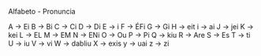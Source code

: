 
Alfabeto - Pronuncia

A -> Ei
B -> Bi
C -> Ci
D -> Di
E -> i
F -> ÉFi
G -> Gi
H -> eit
i -> ai
J -> jei
K -> kei
L -> EL
M -> EM
N -> ENi
O -> Ou
P -> Pi
Q -> kiu
R -> Are
S -> Es
T -> ti
U -> iu
V -> vi
W -> dabliu
X -> exis
y -> uai
z -> zi
